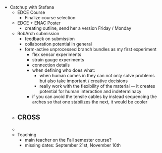 - Catchup with Stefana
	- EDCE Course
		- Finalize course selection
	- EDCE + ENAC Poster
		- creating outline, send her a version Friday / Monday
	- RobArch submission
		- feedback on submission
		- collaboration potential in general
		- form-active unprocessed branch bundles as my first experiment
			- flex sensor experiments
			- strain gauge experiments
			- connection details
			- when defining who does what:
				- when human comes in they can not only solve problems but also take important / creative decisions
				- really work with the flexibility of the material -- it creates potential for human interaction and indeterminacy
			- if you can avoid the tensile cables by instead sequencing the arches so that one stabilizes the next, it would be cooler
	- CROSS
		-
	-
	- Teaching
		- main teacher on the Fall semester course?
		- missing dates: September 21st, November 16th